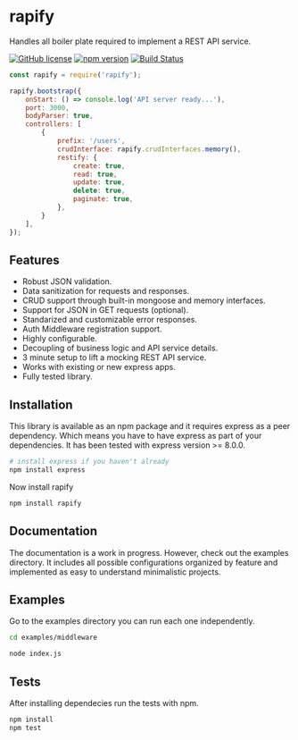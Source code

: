 # rapify
Handles all boiler plate required to implement a REST API service.

[![GitHub license](https://img.shields.io/badge/license-ISC-blue.svg)](https://github.com/leonsomed/rapify/blob/master/LICENSE)
[![npm version](https://img.shields.io/npm/v/rapify.svg?style=flat)](https://www.npmjs.com/package/rapify)
[![Build Status](https://travis-ci.org/leonsomed/rapify.svg?branch=master)](https://travis-ci.org/leonsomed/rapify)

```javascript
const rapify = require('rapify');

rapify.bootstrap({
    onStart: () => console.log('API server ready...'),
    port: 3000,
    bodyParser: true,
    controllers: [
        {
            prefix: '/users',
            crudInterface: rapify.crudInterfaces.memory(),
            restify: {
                create: true,
                read: true,
                update: true,
                delete: true,
                paginate: true,
            },
        }
    ],
});

```

## Features
* Robust JSON validation.
* Data sanitization for requests and responses.
* CRUD support through built-in mongoose and memory interfaces.
* Support for JSON in GET requests (optional).
* Standarized and customizable error responses.
* Auth Middleware registration support.
* Highly configurable.
* Decoupling of business logic and API service details.
* 3 minute setup to lift a mocking REST API service.
* Works with existing or new express apps.
* Fully tested library.

## Installation
This library is available as an npm package and it requires express as a peer dependency. Which means you have to have express as part of your dependencies.
It has been tested with express version >= 8.0.0.

```bash
# install express if you haven't already
npm install express
```

Now install rapify
```bash
npm install rapify
```

## Documentation
The documentation is a work in progress. However, check out the examples directory. It includes all possible configurations organized by feature and implemented as easy to understand minimalistic projects.

## Examples
Go to the examples directory you can run each one independently.

```bash
cd examples/middleware

node index.js
```

## Tests
After installing dependecies run the tests with npm.

```bash
npm install
npm test
```
